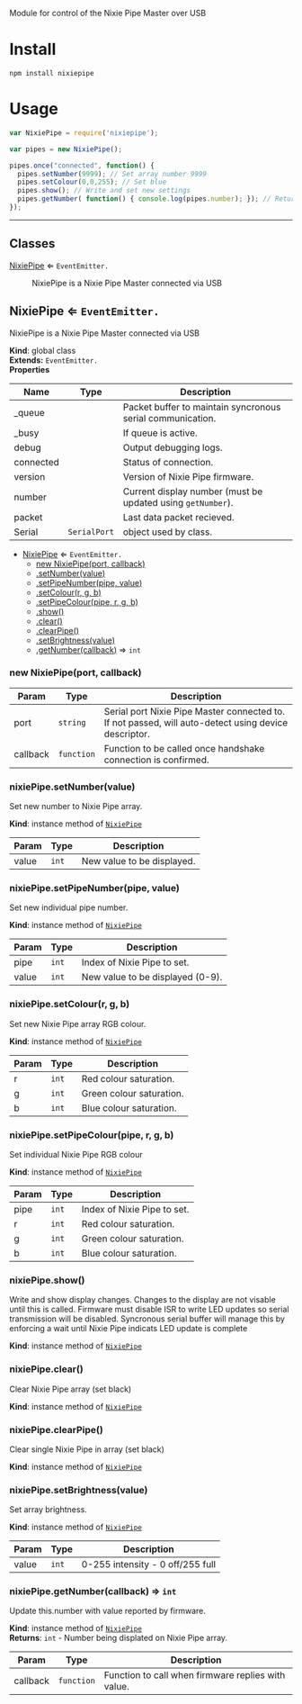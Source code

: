 Module for control of the Nixie Pipe Master over USB

# Install

`npm install nixiepipe`

# Usage

```javascript
var NixiePipe = require('nixiepipe');

var pipes = new NixiePipe();

pipes.once("connected", function() {
  pipes.setNumber(9999); // Set array number 9999
  pipes.setColour(0,0,255); // Set blue
  pipes.show(); // Write and set new settings
  pipes.getNumber( function() { console.log(pipes.number); }); // Return display number
});
```
---

## Classes

<dl>
<dt><a href="#NixiePipe">NixiePipe</a> ⇐ <code>EventEmitter.</code></dt>
<dd><p>NixiePipe is a Nixie Pipe Master connected via USB</p>
</dd>
</dl>

<a name="NixiePipe"></a>

## NixiePipe ⇐ <code>EventEmitter.</code>
NixiePipe is a Nixie Pipe Master connected via USB

**Kind**: global class  
**Extends:** <code>EventEmitter.</code>  
**Properties**

| Name | Type | Description |
| --- | --- | --- |
| _queue |  | Packet buffer to maintain syncronous serial communication. |
| _busy |  | If queue is active. |
| debug |  | Output debugging logs. |
| connected |  | Status of connection. |
| version |  | Version of Nixie Pipe firmware. |
| number |  | Current display number (must be updated using `getNumber`). |
| packet |  | Last data packet recieved. |
| Serial | <code>SerialPort</code> | object used by class. |


* [NixiePipe](#NixiePipe) ⇐ <code>EventEmitter.</code>
    * [new NixiePipe(port, callback)](#new_NixiePipe_new)
    * [.setNumber(value)](#NixiePipe+setNumber)
    * [.setPipeNumber(pipe, value)](#NixiePipe+setPipeNumber)
    * [.setColour(r, g, b)](#NixiePipe+setColour)
    * [.setPipeColour(pipe, r, g, b)](#NixiePipe+setPipeColour)
    * [.show()](#NixiePipe+show)
    * [.clear()](#NixiePipe+clear)
    * [.clearPipe()](#NixiePipe+clearPipe)
    * [.setBrightness(value)](#NixiePipe+setBrightness)
    * [.getNumber(callback)](#NixiePipe+getNumber) ⇒ <code>int</code>

<a name="new_NixiePipe_new"></a>

### new NixiePipe(port, callback)

| Param | Type | Description |
| --- | --- | --- |
| port | <code>string</code> | Serial port Nixie Pipe Master connected to. If not passed, will auto-detect using device descriptor. |
| callback | <code>function</code> | Function to be called once handshake connection is confirmed. |

<a name="NixiePipe+setNumber"></a>

### nixiePipe.setNumber(value)
Set new number to Nixie Pipe array.

**Kind**: instance method of <code>[NixiePipe](#NixiePipe)</code>  

| Param | Type | Description |
| --- | --- | --- |
| value | <code>int</code> | New value to be displayed. |

<a name="NixiePipe+setPipeNumber"></a>

### nixiePipe.setPipeNumber(pipe, value)
Set new individual pipe number.

**Kind**: instance method of <code>[NixiePipe](#NixiePipe)</code>  

| Param | Type | Description |
| --- | --- | --- |
| pipe | <code>int</code> | Index of Nixie Pipe to set. |
| value | <code>int</code> | New value to be displayed (0-9). |

<a name="NixiePipe+setColour"></a>

### nixiePipe.setColour(r, g, b)
Set new Nixie Pipe array RGB colour.

**Kind**: instance method of <code>[NixiePipe](#NixiePipe)</code>  

| Param | Type | Description |
| --- | --- | --- |
| r | <code>int</code> | Red colour saturation. |
| g | <code>int</code> | Green colour saturation. |
| b | <code>int</code> | Blue colour saturation. |

<a name="NixiePipe+setPipeColour"></a>

### nixiePipe.setPipeColour(pipe, r, g, b)
Set individual Nixie Pipe RGB colour

**Kind**: instance method of <code>[NixiePipe](#NixiePipe)</code>  

| Param | Type | Description |
| --- | --- | --- |
| pipe | <code>int</code> | Index of Nixie Pipe to set. |
| r | <code>int</code> | Red colour saturation. |
| g | <code>int</code> | Green colour saturation. |
| b | <code>int</code> | Blue colour saturation. |

<a name="NixiePipe+show"></a>

### nixiePipe.show()
Write and show display changes.
 Changes to the display are not visable until this is called. Firmware must disable ISR to write LED updates so serial transmission will be disabled. Syncronous serial buffer will manage this by enforcing a wait until Nixie Pipe indicats LED update is complete

**Kind**: instance method of <code>[NixiePipe](#NixiePipe)</code>  
<a name="NixiePipe+clear"></a>

### nixiePipe.clear()
Clear Nixie Pipe array (set black)

**Kind**: instance method of <code>[NixiePipe](#NixiePipe)</code>  
<a name="NixiePipe+clearPipe"></a>

### nixiePipe.clearPipe()
Clear single Nixie Pipe in array (set black)

**Kind**: instance method of <code>[NixiePipe](#NixiePipe)</code>  
<a name="NixiePipe+setBrightness"></a>

### nixiePipe.setBrightness(value)
Set array brightness.

**Kind**: instance method of <code>[NixiePipe](#NixiePipe)</code>  

| Param | Type | Description |
| --- | --- | --- |
| value | <code>int</code> | 0-255 intensity - 0 off/255 full |

<a name="NixiePipe+getNumber"></a>

### nixiePipe.getNumber(callback) ⇒ <code>int</code>
Update this.number with value reported by firmware.

**Kind**: instance method of <code>[NixiePipe](#NixiePipe)</code>  
**Returns**: <code>int</code> - Number being displated on Nixie Pipe array.  

| Param | Type | Description |
| --- | --- | --- |
| callback | <code>function</code> | Function to call when firmware replies with value. |

